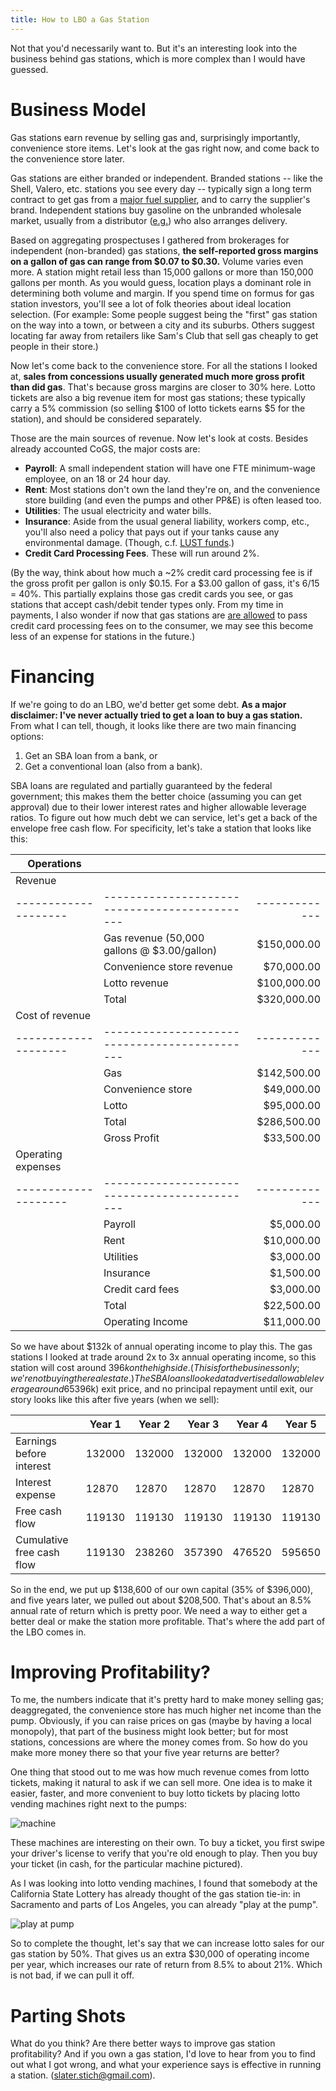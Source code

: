 ```yaml
---
title: How to LBO a Gas Station
---
```


Not that you'd necessarily want to. But it's an interesting look into the business behind gas stations, which is more complex than I would have guessed.

# Business Model

Gas stations earn revenue by selling gas and, surprisingly importantly, convenience store items. Let's look at the gas right now, and come back to the convenience store later.

Gas stations are either branded or independent. Branded stations -- like the Shell, Valero, etc. stations you see every day -- typically sign a long term contract to get gas from a [major fuel supplier](http://www.kendrickoil.com/the-differences-between-branded-vs-unbranded-fuel/), and to carry the supplier's brand. Independent stations buy gasoline on the unbranded wholesale market, usually from a distributor ([e.g.](http://www.petroleumtraders.com/unbranded-retail.aspx)) who also arranges delivery. 

Based on aggregating prospectuses I gathered from brokerages for independent (non-branded) gas stations, **the self-reported gross margins on a gallon of gas can range from $0.07 to $0.30.** Volume varies even more. A station might retail less than 15,000 gallons or more than 150,000 gallons per month. As you would guess, location plays a dominant role in determining both volume and margin. If you spend time on formus for gas station investors, you'll see a lot of folk theories about ideal location selection. (For example: Some people suggest being the "first" gas station on the way into a town, or between a city and its suburbs. Others suggest locating far away from retailers like Sam's Club that sell gas cheaply to get people in their store.)

Now let's come back to the convenience store. For all the stations I looked at, **sales from concessions usually generated much more gross profit than did gas**. That's because gross margins are closer to 30% here. Lotto tickets are also a big revenue item for most gas stations; these typically carry a 5% commission (so selling $100 of lotto tickets earns $5 for the station), and should be considered separately.

Those are the main sources of revenue. Now let's look at costs. Besides already accounted CoGS, the major costs are:

* **Payroll**: A small independent station will have one FTE minimum-wage employee, on an 18 or 24 hour day.
* **Rent**: Most stations don't own the land they're on, and the convenience store building (and even the pumps and other PP&E) is often leased too.
* **Utilities**: The usual electricity and water bills.
* **Insurance**: Aside from the usual general liability, workers comp, etc., you'll also need a policy that pays out if your tanks cause any environmental damage. (Though, c.f. [LUST funds](https://www.epa.gov/ust/leaking-underground-storage-tank-lust-trust-fund).)
* **Credit Card Processing Fees**. These will run around 2%.

(By the way, think about how much a ~2% credit card processing fee is if the gross profit per gallon is only $0.15. For a $3.00 gallon of gass, it's 6/15 = 40%. This partially explains those gas credit cards you see, or gas stations that accept cash/debit tender types only. From my time in payments, I also wonder if now that gas stations are  [are allowed](https://www.nerdwallet.com/blog/credit-cards/credit-card-charged-more-gas-station/) to pass credit card processing fees on to the consumer, we may see this become less of an expense for stations in the future.)

# Financing

If we're going to do an LBO, we'd better get some debt. **As a major disclaimer: I've never actually tried to get a loan to buy a gas station.** From what I can tell, though, it looks like there are two main financing options:

1. Get an SBA loan from a bank, or
2. Get a conventional loan (also from a bank).

SBA loans are regulated and partially guaranteed by the federal government; this makes them the better choice (assuming you can get approval) due to their lower interest rates and higher allowable leverage ratios. To figure out how much debt we can service, let's get a back of the envelope free cash flow. For specificity, let's take a station that looks like this:


| Operations         |                                             |             |
|--------------------|---------------------------------------------|------------:|
| Revenue            |                                             |             |
|--------------------|---------------------------------------------|-------------|
|                    | Gas revenue (50,000 gallons @ $3.00/gallon) | $150,000.00 |
|                    | Convenience store revenue                   | $70,000.00  |
|                    | Lotto revenue                               | $100,000.00 |
|                    | Total                                       | $320,000.00 |
| Cost of revenue    |                                             |             |
|--------------------|---------------------------------------------|-------------|
|                    | Gas                                         | $142,500.00 |
|                    | Convenience store                           | $49,000.00  |
|                    | Lotto                                       | $95,000.00  |
|                    | Total                                       | $286,500.00 |
|                    | Gross Profit                                | $33,500.00  |
| Operating expenses |                                             |             |
|--------------------|---------------------------------------------|-------------|
|                    | Payroll                                     | $5,000.00   |
|                    | Rent                                        | $10,000.00  |
|                    | Utilities                                   | $3,000.00   |
|                    | Insurance                                   | $1,500.00   |
|                    | Credit card fees                            | $3,000.00   |
|                    | Total                                       | $22,500.00  |
|                    | Operating Income                            | $11,000.00  |

So we have about $132k of annual operating income to play this. The gas stations I looked at trade around 2x to 3x annual operating income, so this station will cost around $396k on the high side. (This is for the business only; we're not buying the real estate.) The SBA loans I looked at advertised allowable leverage around 65% of purchase price, and our interest rate is no higher than 5.75% (by law); let's say we can get 5% because we're such a great lendee.  With flat operating income, the same ($396k) exit price, and no principal repayment until exit, our story looks like this after five years (when we sell):

|    | Year 1                    | Year 2 | Year 3 | Year 4 | Year 5 |
|---------------------------|--------|--------|--------|--------|--------|
| Earnings before interest  | 132000 | 132000 | 132000 | 132000 | 132000 |
| Interest expense          | 12870  | 12870  | 12870  | 12870  | 12870  |
| Free cash flow            | 119130 | 119130 | 119130 | 119130 | 119130 |
| Cumulative free cash flow | 119130 | 238260 | 357390 | 476520 | 595650 |

So in the end, we put up $138,600 of our own capital (35% of $396,000), and five years later, we pulled out about $208,500. That's about an 8.5% annual rate of return which is pretty poor. We need a way to either get a better deal or make the station more profitable. That's where the add part of the LBO comes in.

# Improving Profitability?

To me, the numbers indicate that it's pretty hard to make money selling gas; deaggregated, the convenience store has much higher net income than the pump. Obviously, if you can raise prices on gas (maybe by having a local monopoly), that part of the business might look better; but for most stations, concessions are where the money comes from. So how do you make more money there so that your five year returns are better?

One thing that stood out to me was how much revenue comes from lotto tickets, making it natural to ask if we can sell more. One idea is to make it easier, faster, and more convenient to buy lotto tickets by placing lotto vending machines right next to the pumps:

![machine](http://static.www.calottery.com/~/media/Lucky-Retailers/more-ways-to-buy/16-bin_VM_Scratchers_vending_machine.jpg)

These machines are interesting on their own. To buy a ticket, you first swipe your driver's license to verify that you're old enough to play. Then you buy your ticket (in cash, for the particular machine pictured). 

As I was looking into lotto vending machines, I found that somebody at the California State Lottery has already thought of the gas station tie-in: in Sacramento and parts of Los Angeles, you can already "play at the pump".

![play at pump](http://static.www.calottery.com/~/media/Happenings/promos/Play%20at%20the%20Pump/pump-white-background-smaller.jpg)

So to complete the thought, let's say that we can increase lotto sales for our gas station by 50%. That gives us an extra $30,000 of operating income per year, which increases our rate of return from 8.5% to about 21%. Which is not bad, if we can pull it off.

# Parting Shots

What do you think? Are there better ways to improve gas station profitability? And if you own a gas station, I'd love to hear from you to find out what I got wrong, and what your experience says is effective in running a station. (<a href="mailto:slater.stich@gmail.com">slater.stich@gmail.com</a>).

